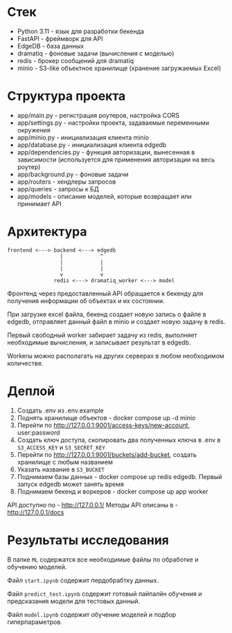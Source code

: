 # Стек
- Python 3.11 - язык для разработки бекенда
- FastAPI - фреймворк для API
- EdgeDB - база данных
- dramatiq - фоновые задачи (вычисления с моделью)
- redis - брокер сообщений для dramatiq
- minio - S3-like объектное хранилище (хранение загружаемых Excel)

# Структура проекта
- app/main.py - регистрация роутеров, настройка CORS
- app/settings.py - настройки проекта, задаваемые переменными окружения
- app/minio.py - инициализация клиента minio
- app/database.py - инициализация клиента edgedb
- app/dependencies.py - функция авторизации, вынесенная в зависимости (используется для применения авторизации на весь роутер)
- app/background.py - фоновые задачи
- app/routers - хендлеры запросов
- app/queries - запросы к БД
- app/models - описание моделей, которые возвращает или принимает API

# Архитектура
```
frontend <---> backend <---> edgedb
                 |            ^
                 |            |
                 |            |
                 v            v
               redis <---> dramatiq_worker <---> model
```

Фронтенд через предоставленный API обращается к бекенду для получения информации об объектах и их состоянии.

При загрузке excel файла, бекенд создает новую запись о файле в edgedb, отправляет данный файл в minio и создает новую задачу в redis.

Первый свободный worker забирает задачу из redis, выполняет необходимые вычисления, и записывает результат в edgedb.

Workerы можно располагать на других серверах в любом необходимом количестве.

# Деплой
1. Создать .env из .env.example
2. Поднять хранилище объектов - docker compose up -d minio
3. Перейти по http://127.0.0.1:9001/access-keys/new-account, user:password
4. Создать ключ доступа, скопировать два полученных ключа в .env в `S3_ACCESS_KEY` и `S3_SECRET_KEY`
5. Перейти по http://127.0.0.1:9001/buckets/add-bucket, создать хранилище с любым названием
6. Указать название в `S3_BUCKET`
7. Поднимаем базы данных - docker compose up redis edgedb. Первый запуск edgedb может занять время
8. Поднимаем бекенд и воркеров - docker compose up app worker

API доступно по - http://127.0.0.1/
Методы API описаны в - http://127.0.0.1/docs

# Результаты исследования

В папке `ML` содержатся все необходимые файлы по обработке и обучению моделей.

Файл `start.ipynb` содержит пердобрабтку данных.

Файл `predict_test.ipynb` содержит готовый пайпалйн обучения и предсказания модели для тестовых данный.

Файл `model.ipynb` содержит обучение моделей и подбор гиперпараметров.